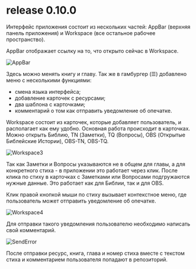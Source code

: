 
# release 0.10.0

Интерфейс приложения состоит из нескольких частей: AppBar (верхняя панель приложения) и Workspace (все остальное рабочее пространство).

AppBar отображает ссылку на то, что открыто сейчас в Workspace.

![AppBar](https://user-images.githubusercontent.com/74174349/125074047-73bedf00-e0c5-11eb-8134-8232abb2ea94.png)

Здесь можно менять книгу и главу.
Так же в гамбургер (☰) добавлено меню с несколькими функциями:
 - смена языка интерфейса;
 - добавление карточек с ресурсами;
 - два шаблона с карточками;
 - комментарий о том как отправить уведомление об опечатке.

Workspace состоит из карточек, которые добавляет пользователь, и располагает как ему удобно.
Основная работа происходит в карточках.
Можно открыть Библию, TN (Заметки), TQ (Вопросы), OBS (Открытые Библейские Истории), OBS-TN, OBS-TQ.

![Workspace3](https://user-images.githubusercontent.com/74174349/125075733-af5aa880-e0c7-11eb-8903-ae0db24a075a.png)

Так как Заметки и Вопросы указываются не в общем для главы, а для конкретного стиха - в приложении это работает через клик.
После клика по стиху в карточках с Заметками или Вопросами подгружаются нужные данные. Это работает как для Библии, так и для OBS.

Клик правой кнопкой мыши по стиху вызывает контекстное меню, где пользователь может отправить уведомление об опечатке. 

![Workspace4](https://user-images.githubusercontent.com/74174349/125075754-b386c600-e0c7-11eb-97ec-e946d25833bc.png)

Для отправки такого уведомления пользователю необходимо написать свой комментарий.

![SendError](https://user-images.githubusercontent.com/74174349/125076698-e67d8980-e0c8-11eb-857b-f4d0f475d657.png)

После отправки ресурс, книга, глава и номер стиха вместе с текстом стиха и комментарием пользователя попадают в репозиторий.
